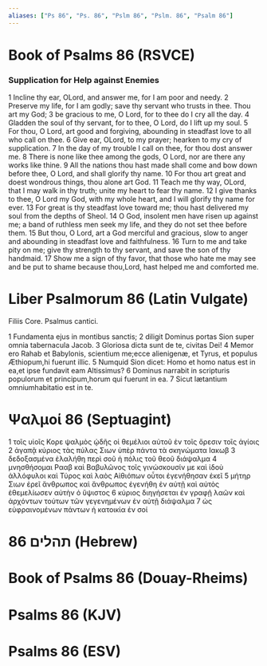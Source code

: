 ```yaml
---
aliases: ["Ps 86", "Ps. 86", "Pslm 86", "Pslm. 86", "Psalm 86"]
---
```



# Book of Psalms 86 (RSVCE)

### Supplication for Help against Enemies
1 Incline thy ear, OLord, and answer me, for I am poor and needy.
2 Preserve my life, for I am godly; save thy servant who trusts in thee. Thou art my God;
3 be gracious to me, O Lord, for to thee do I cry all the day.
4 Gladden the soul of thy servant, for to thee, O Lord, do I lift up my soul.
5 For thou, O Lord, art good and forgiving, abounding in steadfast love to all who call on thee.
6 Give ear, OLord, to my prayer; hearken to my cry of supplication.
7 In the day of my trouble I call on thee, for thou dost answer me.
8 There is none like thee among the gods, O Lord, nor are there any works like thine.
9 All the nations thou hast made shall come and bow down before thee, O Lord, and shall glorify thy name.
10 For thou art great and doest wondrous things, thou alone art God.
11 Teach me thy way, OLord, that I may walk in thy truth; unite my heart to fear thy name.
12 I give thanks to thee, O Lord my God, with my whole heart, and I will glorify thy name for ever.
13 For great is thy steadfast love toward me; thou hast delivered my soul from the depths of Sheol.
14 O God, insolent men have risen up against me; a band of ruthless men seek my life, and they do not set thee before them.
15 But thou, O Lord, art a God merciful and gracious, slow to anger and abounding in steadfast love and faithfulness.
16 Turn to me and take pity on me; give thy strength to thy servant, and save the son of thy handmaid.
17 Show me a sign of thy favor, that those who hate me may see and be put to shame because thou,Lord, hast helped me and comforted me.


# Liber Psalmorum 86 (Latin Vulgate)

 Filiis Core. Psalmus cantici.

1 Fundamenta ejus in montibus sanctis;
2 diligit Dominus portas Sion super omnia tabernacula Jacob.
3 Gloriosa dicta sunt de te, civitas Dei!
4 Memor ero Rahab et Babylonis, scientium me;ecce alienigenæ, et Tyrus, et populus Æthiopum,hi fuerunt illic.
5 Numquid Sion dicet: Homo et homo natus est in ea,et ipse fundavit eam Altissimus?
6 Dominus narrabit in scripturis populorum et principum,horum qui fuerunt in ea.
7 Sicut lætantium omniumhabitatio est in te.


# Ψαλμοί 86 (Septuagint)

1 τοῖς υἱοῖς Κορε ψαλμὸς ᾠδῆς οἱ θεμέλιοι αὐτοῦ ἐν τοῖς ὄρεσιν τοῖς ἁγίοις
2 ἀγαπᾷ κύριος τὰς πύλας Σιων ὑπὲρ πάντα τὰ σκηνώματα Ιακωβ
3 δεδοξασμένα ἐλαλήθη περὶ σοῦ ἡ πόλις τοῦ θεοῦ διάψαλμα
4 μνησθήσομαι Ρααβ καὶ Βαβυλῶνος τοῖς γινώσκουσίν με καὶ ἰδοὺ ἀλλόφυλοι καὶ Τύρος καὶ λαὸς Αἰθιόπων οὗτοι ἐγενήθησαν ἐκεῖ
5 μήτηρ Σιων ἐρεῖ ἄνθρωπος καὶ ἄνθρωπος ἐγενήθη ἐν αὐτῇ καὶ αὐτὸς ἐθεμελίωσεν αὐτὴν ὁ ὕψιστος
6 κύριος διηγήσεται ἐν γραφῇ λαῶν καὶ ἀρχόντων τούτων τῶν γεγενημένων ἐν αὐτῇ διάψαλμα
7 ὡς εὐφραινομένων πάντων ἡ κατοικία ἐν σοί


# 86 תהלים (Hebrew)


# Book of Psalms 86 (Douay-Rheims)


# Psalms 86 (KJV)


# Psalms 86 (ESV)

